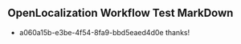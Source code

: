 ## OpenLocalization Workflow Test MarkDown
* a060a15b-e3be-4f54-8fa9-bbd5eaed4d0e thanks!

<!--HONumber=Aug16_HO4-->


